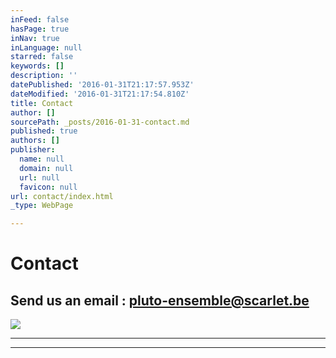 ```yaml
---
inFeed: false
hasPage: true
inNav: true
inLanguage: null
starred: false
keywords: []
description: ''
datePublished: '2016-01-31T21:17:57.953Z'
dateModified: '2016-01-31T21:17:54.810Z'
title: Contact
author: []
sourcePath: _posts/2016-01-31-contact.md
published: true
authors: []
publisher:
  name: null
  domain: null
  url: null
  favicon: null
url: contact/index.html
_type: WebPage

---
```

# Contact

## Send us an email :  pluto-ensemble@scarlet.be
![](https://the-grid-user-content.s3-us-west-2.amazonaws.com/a250d958-5a1c-4d7f-ab64-8bf9f110b3d3.jpg)

****

****